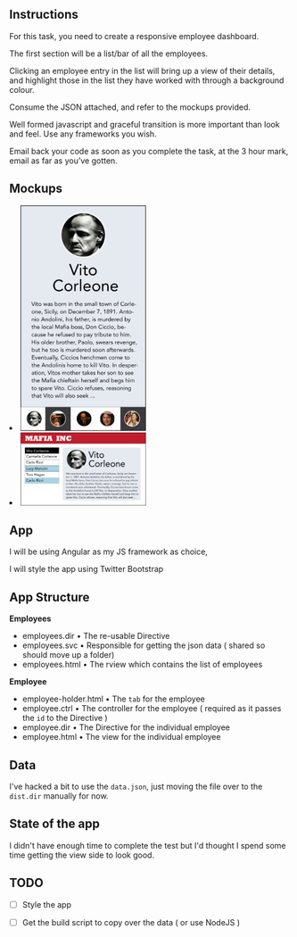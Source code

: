 ## Instructions

For this task, you need to create a responsive employee dashboard.

The first section will be a list/bar of all the employees.

Clicking an employee entry in the list will bring up a view of their details, and highlight those in the list they have worked with through a background colour.

Consume the JSON attached, and refer to the mockups provided.

Well formed javascript and graceful transition is more important than look and feel. Use any frameworks you wish.

Email back your code as soon as you complete the task, at the 3 hour mark, email as far as you’ve gotten.

## Mockups

<div>
 <li>
    <img src="./design/mobile-layout.png" alt="mobile-layout" width="225">
  </li>
  <li>
    <img src="./design/web-layout.png" alt="web-layout" width="225">
  </li>
</div>

## App

I will be using Angular as my JS framework as choice,

I will style the app using Twitter Bootstrap

## App Structure

**Employees**
- employees.dir • The re-usable Directive
- employees.svc • Responsible for getting the json data ( shared so should move up a folder)
- employees.html • The rview which contains the list of employees


**Employee**
- employee-holder.html • The `tab` for the employee
- employee.ctrl • The controller for the employee ( required as it passes the `id` to the Directive )
- employee.dir • The Directive for the individual employee
- employee.html • The view for the individual employee

## Data

I've hacked a bit to use the `data.json`, just moving the file over to the `dist.dir` manually for now.

## State of the app

I didn't have enough time to complete the test but I'd thought I spend some time getting the view side to look good.

## TODO

* [ ] Style the app

* [ ] Get the build script to copy over the data ( or use NodeJS )
